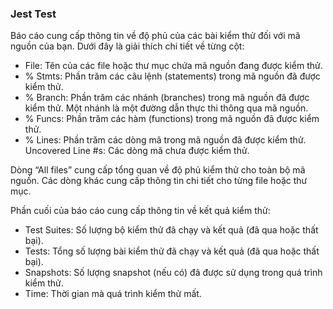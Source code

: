 ###  Jest Test
Báo cáo cung cấp thông tin về độ phủ của các bài kiểm thử đối với mã nguồn của bạn. Dưới đây là giải thích chi tiết về từng cột:

- File: Tên của các file hoặc thư mục chứa mã nguồn đang được kiểm thử.
- % Stmts: Phần trăm các câu lệnh (statements) trong mã nguồn đã được kiểm thử. 
- % Branch: Phần trăm các nhánh (branches) trong mã nguồn đã được kiểm thử. Một nhánh là một đường dẫn thực thi thông qua mã nguồn. 
- % Funcs: Phần trăm các hàm (functions) trong mã nguồn đã được kiểm thử. 
- % Lines: Phần trăm các dòng mã trong mã nguồn đã được kiểm thử.
Uncovered Line #s: Các dòng mã chưa được kiểm thử.

Dòng “All files” cung cấp tổng quan về độ phủ kiểm thử cho toàn bộ mã nguồn. Các dòng khác cung cấp thông tin chi tiết cho từng file hoặc thư mục.

Phần cuối của báo cáo cung cấp thông tin về kết quả kiểm thử:

- Test Suites: Số lượng bộ kiểm thử đã chạy và kết quả (đã qua hoặc thất bại).
- Tests: Tổng số lượng bài kiểm thử đã chạy và kết quả (đã qua hoặc thất bại).
- Snapshots: Số lượng snapshot (nếu có) đã được sử dụng trong quá trình kiểm thử.
- Time: Thời gian mà quá trình kiểm thử mất.
